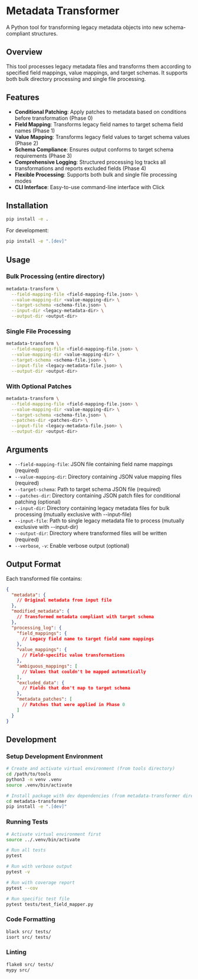 # Metadata Transformer

A Python tool for transforming legacy metadata objects into new schema-compliant structures.

## Overview

This tool processes legacy metadata files and transforms them according to specified field mappings, value mappings, and target schemas. It supports both bulk directory processing and single file processing.

## Features

- **Conditional Patching**: Apply patches to metadata based on conditions before transformation (Phase 0)
- **Field Mapping**: Transforms legacy field names to target schema field names (Phase 1)
- **Value Mapping**: Transforms legacy field values to target schema values (Phase 2)
- **Schema Compliance**: Ensures output conforms to target schema requirements (Phase 3)
- **Comprehensive Logging**: Structured processing log tracks all transformations and reports excluded fields (Phase 4)
- **Flexible Processing**: Supports both bulk and single file processing modes
- **CLI Interface**: Easy-to-use command-line interface with Click

## Installation

```bash
pip install -e .
```

For development:
```bash
pip install -e ".[dev]"
```

## Usage

### Bulk Processing (entire directory)
```bash
metadata-transform \
  --field-mapping-file <field-mapping-file.json> \
  --value-mapping-dir <value-mapping-dir> \
  --target-schema <schema-file.json> \
  --input-dir <legacy-metadata-dir> \
  --output-dir <output-dir>
```

### Single File Processing
```bash
metadata-transform \
  --field-mapping-file <field-mapping-file.json> \
  --value-mapping-dir <value-mapping-dir> \
  --target-schema <schema-file.json> \
  --input-file <legacy-metadata-file.json> \
  --output-dir <output-dir>
```

### With Optional Patches
```bash
metadata-transform \
  --field-mapping-file <field-mapping-file.json> \
  --value-mapping-dir <value-mapping-dir> \
  --target-schema <schema-file.json> \
  --patches-dir <patches-dir> \
  --input-file <legacy-metadata-file.json> \
  --output-dir <output-dir>
```

## Arguments

- `--field-mapping-file`: JSON file containing field name mappings (required)
- `--value-mapping-dir`: Directory containing JSON value mapping files (required)
- `--target-schema`: Path to target schema JSON file (required)
- `--patches-dir`: Directory containing JSON patch files for conditional patching (optional)
- `--input-dir`: Directory containing legacy metadata files for bulk processing (mutually exclusive with --input-file)
- `--input-file`: Path to single legacy metadata file to process (mutually exclusive with --input-dir)
- `--output-dir`: Directory where transformed files will be written (required)
- `--verbose`, `-v`: Enable verbose output (optional)

## Output Format

Each transformed file contains:
```json
{
  "metadata": {
    // Original metadata from input file
  },
  "modified_metadata": {
    // Transformed metadata compliant with target schema
  },
  "processing_log": {
    "field_mappings": {
      // Legacy field name to target field name mappings
    },
    "value_mappings": {
      // Field-specific value transformations
    },
    "ambiguous_mappings": [
      // Values that couldn't be mapped automatically
    ],
    "excluded_data": {
      // Fields that don't map to target schema
    },
    "metadata_patches": [
      // Patches that were applied in Phase 0
    ]
  }
}
```

## Development

### Setup Development Environment

```bash
# Create and activate virtual environment (from tools directory)
cd /path/to/tools
python3 -m venv .venv
source .venv/bin/activate

# Install package with dev dependencies (from metadata-transformer directory)
cd metadata-transformer
pip install -e ".[dev]"
```

### Running Tests
```bash
# Activate virtual environment first
source ../.venv/bin/activate

# Run all tests
pytest

# Run with verbose output
pytest -v

# Run with coverage report
pytest --cov

# Run specific test file
pytest tests/test_field_mapper.py
```

### Code Formatting
```bash
black src/ tests/
isort src/ tests/
```

### Linting
```bash
flake8 src/ tests/
mypy src/
```